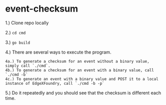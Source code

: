# event-checksum
1.) Clone repo locally

2.) `cd cmd`

3.) `go build`

4.) There are several ways to execute the program. 
    
    4a.) To generate a checksum for an event without a binary value, simply call `./cmd`.
    4b.) To generate a checksum for an event with a binary value, call `./cmd -b`
    4c.) To generate an event with a binary value and POST it to a local instance of EdgeXFoundry, call `./cmd -b -p`

5.) Do it repeatedly and you should see that the checksum is different each time.
